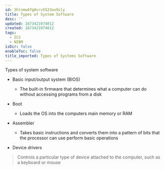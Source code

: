 ```yaml
---
id: 2hlnmw47g8vrv5523oo9ily
title: Types of System Software
desc: ''
updated: 1673421974012
created: 1673421974012
tags:
  - ICS
  - NIBM
isDir: false
enableToc: false
title_imported: Types of Systems Software
---
```


Types of system software


-   Basic input/output system (BIOS)

    -   The built-in firmware that determines what a computer can do without accessing programs from a disk

-   Boot

    -   Loads the OS into the computers main memory or RAM

-   Assembler

    -   Takes basic instructions and converts them into a pattern of bits that the processor can use perform basic operations

-   Device drivers

> Controls a particular type of device attached to the computer, such as a keyboard or mouse
